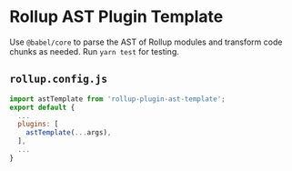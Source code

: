 # Rollup AST Plugin Template
Use `@babel/core` to parse the AST of Rollup modules and transform code chunks
as needed. Run `yarn test` for testing.

## `rollup.config.js`
```javascript
import astTemplate from 'rollup-plugin-ast-template';
export default {
  ...
  plugins: [
    astTemplate(...args),
  ],
  ...
}
```